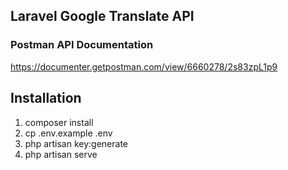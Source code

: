 ## Laravel Google Translate API



### Postman API Documentation

<p>
    <a target="_blank" href="https://documenter.getpostman.com/view/6660278/2s83zpL1p9">https://documenter.getpostman.com/view/6660278/2s83zpL1p9</a>
</p>

## Installation

1. composer install
2. cp .env.example .env
3. php artisan key:generate
4. php artisan serve
